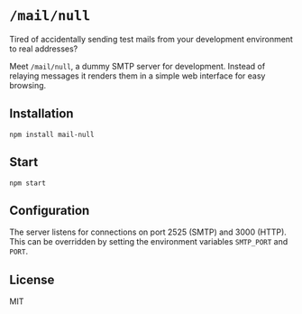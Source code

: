 # ``/mail/null``
Tired of accidentally sending test mails from your development environment to real addresses?

Meet `/mail/null`, a dummy SMTP server for development. Instead of relaying messages it renders them in a simple web interface for easy browsing.

## Installation
```
npm install mail-null
```
## Start
```
npm start
```

## Configuration
The server listens for connections on port 2525 (SMTP) and 3000 (HTTP).
This can be overridden by setting the environment variables `SMTP_PORT` and `PORT`.

## License
MIT

